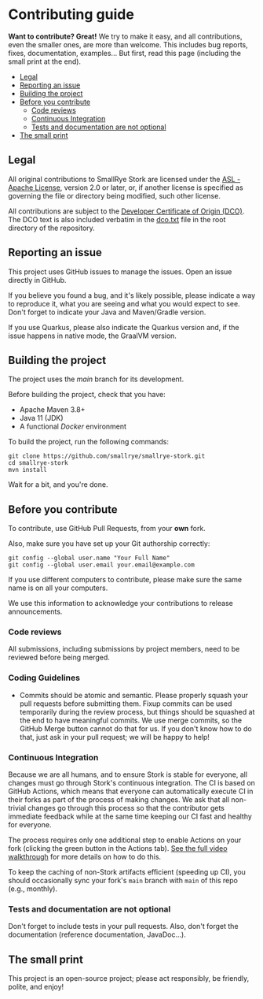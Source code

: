 # Contributing guide

**Want to contribute? Great!**
We try to make it easy, and all contributions, even the smaller ones, are more than welcome.
This includes bug reports, fixes, documentation, examples...
But first, read this page (including the small print at the end).

* [Legal](#legal)
* [Reporting an issue](#reporting-an-issue)
* [Building the project](#building-the-project)
* [Before you contribute](#before-you-contribute)
    + [Code reviews](#code-reviews)
    + [Continuous Integration](#continuous-integration)
    + [Tests and documentation are not optional](#tests-and-documentation-are-not-optional)
* [The small print](#the-small-print)

## Legal

All original contributions to SmallRye Stork are licensed under the
[ASL - Apache License](https://www.apache.org/licenses/LICENSE-2.0),
version 2.0 or later, or, if another license is specified as governing the file or directory being
modified, such other license.

All contributions are subject to the [Developer Certificate of Origin (DCO)](https://developercertificate.org/).
The DCO text is also included verbatim in the [dco.txt](dco.txt) file in the root directory of the repository.

## Reporting an issue

This project uses GitHub issues to manage the issues.
Open an issue directly in GitHub.

If you believe you found a bug, and it's likely possible, please indicate a way to reproduce it, what you are seeing and what you would expect to see.
Don't forget to indicate your Java and Maven/Gradle version.

If you use Quarkus, please also indicate the Quarkus version and, if the issue happens in native mode, the GraalVM version.

## Building the project

The project uses the _main_ branch for its development.

Before building the project, check that you have:

* Apache Maven 3.8+
* Java 11 (JDK)
* A functional _Docker_ environment

To build the project, run the following commands:

```
git clone https://github.com/smallrye/smallrye-stork.git
cd smallrye-stork
mvn install
```

Wait for a bit, and you're done.

## Before you contribute

To contribute, use GitHub Pull Requests, from your **own** fork.

Also, make sure you have set up your Git authorship correctly:

```
git config --global user.name "Your Full Name"
git config --global user.email your.email@example.com
```

If you use different computers to contribute, please make sure the same name is on all your computers.

We use this information to acknowledge your contributions to release announcements.

### Code reviews

All submissions, including submissions by project members, need to be reviewed before being merged.

### Coding Guidelines

* Commits should be atomic and semantic. Please properly squash your pull requests before submitting them. Fixup commits can be used temporarily during the review process, but things should be squashed at the end to have meaningful commits.
  We use merge commits, so the GitHub Merge button cannot do that for us. If you don't know how to do that, just ask in your pull request; we will be happy to help!

### Continuous Integration

Because we are all humans, and to ensure Stork is stable for everyone, all changes must go through Stork's continuous integration. The CI is based on GitHub Actions, which means that everyone can automatically execute CI in their forks as part of the process of making changes. We ask that all non-trivial changes go through this process so that the contributor gets immediate feedback while at the same time keeping our CI fast and healthy for everyone.

The process requires only one additional step to enable Actions on your fork (clicking the green button in the Actions tab). [See the full video walkthrough](https://youtu.be/egqbx-Q-Cbg) for more details on how to do this.

To keep the caching of non-Stork artifacts efficient (speeding up CI), you should occasionally sync your fork's `main` branch with `main` of this repo (e.g., monthly).

### Tests and documentation are not optional

Don't forget to include tests in your pull requests.
Also, don't forget the documentation (reference documentation, JavaDoc...).

## The small print

This project is an open-source project; please act responsibly, be friendly, polite, and enjoy!

